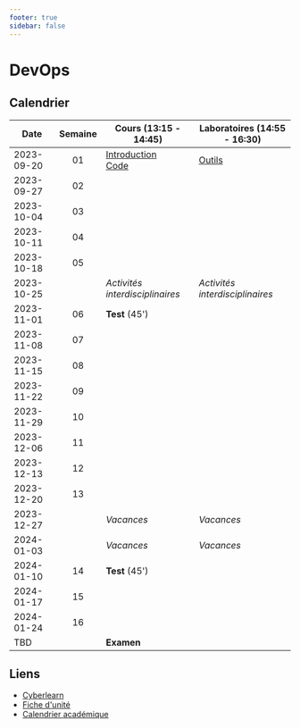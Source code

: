 ```yaml
---
footer: true
sidebar: false
---
```


# DevOps

## Calendrier

| Date       | Semaine | Cours (13:15 - 14:45)                                            | Laboratoires (14:55 - 16:30)    |
| ---------- | :-----: | ---------------------------------------------------------------- | ------------------------------- |
| 2023-09-20 |   01    | [Introduction](./lessons/introduction)<br>[Code](./lessons/code) | [Outils](./labs/tools)          |
| 2023-09-27 |   02    |                                                                  |                                 |
| 2023-10-04 |   03    |                                                                  |                                 |
| 2023-10-11 |   04    |                                                                  |                                 |
| 2023-10-18 |   05    |                                                                  |                                 |
| 2023-10-25 |         | _Activités interdisciplinaires_                                  | _Activités interdisciplinaires_ |
| 2023-11-01 |   06    | **Test** (45')                                                   |                                 |
| 2023-11-08 |   07    |                                                                  |                                 |
| 2023-11-15 |   08    |                                                                  |                                 |
| 2023-11-22 |   09    |                                                                  |                                 |
| 2023-11-29 |   10    |                                                                  |                                 |
| 2023-12-06 |   11    |                                                                  |                                 |
| 2023-12-13 |   12    |                                                                  |                                 |
| 2023-12-20 |   13    |                                                                  |                                 |
| 2023-12-27 |         | _Vacances_                                                       | _Vacances_                      |
| 2024-01-03 |         | _Vacances_                                                       | _Vacances_                      |
| 2024-01-10 |   14    | **Test** (45')                                                   |                                 |
| 2024-01-17 |   15    |                                                                  |                                 |
| 2024-01-24 |   16    |                                                                  |                                 |
| TBD        |         | **Examen**                                                       |                                 |

## Liens

- [Cyberlearn](https://cyberlearn.hes-so.ch/course/view.php?id=9480)
- [Fiche d'unité](https://gaps.heig-vd.ch/public/fiches/uv/uv.php?id=7181&plan=792)
- [Calendrier académique](https://heig-vd.ch/formation/bachelor/calendrier-academique/)

<script setup>
import { onMounted, nextTick } from 'vue'

const date = new Date()
const day = date.getDay()
const currentDate = new Date(date.setDate(date.getDate() - day + (day === 0 ? -4 : 3)))
const dateText = currentDate.toISOString().split('T')[0]
const weekend = day === 0 || day === 6

onMounted(() => {
    Array.from(document.querySelectorAll("td"))
        .filter(a => a.textContent === dateText)
        .forEach(element => {
            const parent = element.parentElement
            parent.classList.add("current", weekend ? "weekend" : "week")
            nextTick(() => parent.scrollIntoView({ behavior: 'smooth' }))
        })
})
</script>
